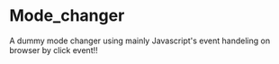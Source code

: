 # Mode_changer
A dummy mode changer using mainly Javascript's event handeling on browser by click event!!
